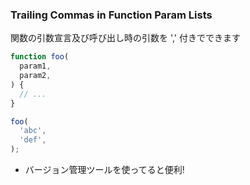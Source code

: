 ### Trailing Commas in Function Param Lists

関数の引数宣言及び呼び出し時の引数を ',' 付きでできます

```javascript
function foo(
  param1,
  param2,
) {
  // ...
}

foo(
  'abc',
  'def',
);
```

* バージョン管理ツールを使ってると便利!
